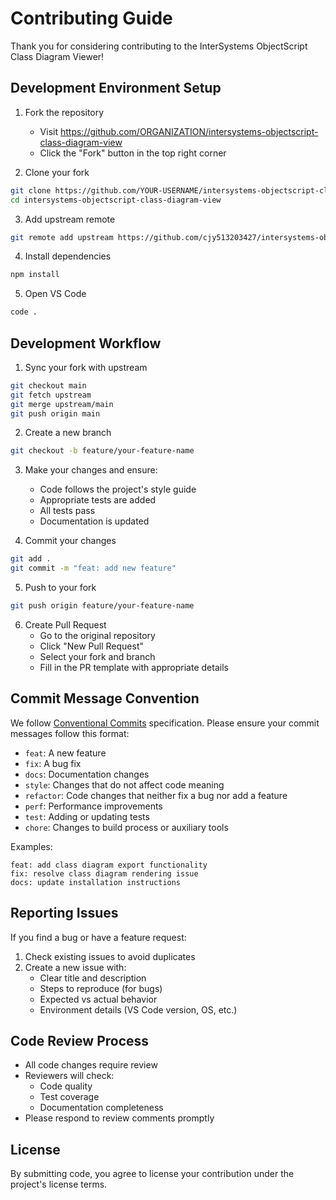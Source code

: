 # Contributing Guide

Thank you for considering contributing to the InterSystems ObjectScript Class Diagram Viewer!

## Development Environment Setup

1. Fork the repository
   - Visit https://github.com/ORGANIZATION/intersystems-objectscript-class-diagram-view
   - Click the "Fork" button in the top right corner

2. Clone your fork
```bash
git clone https://github.com/YOUR-USERNAME/intersystems-objectscript-class-diagram-view
cd intersystems-objectscript-class-diagram-view
```

3. Add upstream remote
```bash
git remote add upstream https://github.com/cjy513203427/intersystems-objectscript-class-diagram-view
```

4. Install dependencies
```bash
npm install
```

5. Open VS Code
```bash
code .
```

## Development Workflow

1. Sync your fork with upstream
```bash
git checkout main
git fetch upstream
git merge upstream/main
git push origin main
```

2. Create a new branch
```bash
git checkout -b feature/your-feature-name
```

3. Make your changes and ensure:
   - Code follows the project's style guide
   - Appropriate tests are added
   - All tests pass
   - Documentation is updated

4. Commit your changes
```bash
git add .
git commit -m "feat: add new feature"
```

5. Push to your fork
```bash
git push origin feature/your-feature-name
```

6. Create Pull Request
   - Go to the original repository
   - Click "New Pull Request"
   - Select your fork and branch
   - Fill in the PR template with appropriate details

## Commit Message Convention

We follow [Conventional Commits](https://www.conventionalcommits.org/en/v1.0.0/) specification. Please ensure your commit messages follow this format:

- `feat`: A new feature
- `fix`: A bug fix
- `docs`: Documentation changes
- `style`: Changes that do not affect code meaning
- `refactor`: Code changes that neither fix a bug nor add a feature
- `perf`: Performance improvements
- `test`: Adding or updating tests
- `chore`: Changes to build process or auxiliary tools

Examples:
```
feat: add class diagram export functionality
fix: resolve class diagram rendering issue
docs: update installation instructions
```

## Reporting Issues

If you find a bug or have a feature request:

1. Check existing issues to avoid duplicates
2. Create a new issue with:
   - Clear title and description
   - Steps to reproduce (for bugs)
   - Expected vs actual behavior
   - Environment details (VS Code version, OS, etc.)

## Code Review Process

- All code changes require review
- Reviewers will check:
  - Code quality
  - Test coverage
  - Documentation completeness
- Please respond to review comments promptly

## License

By submitting code, you agree to license your contribution under the project's license terms. 